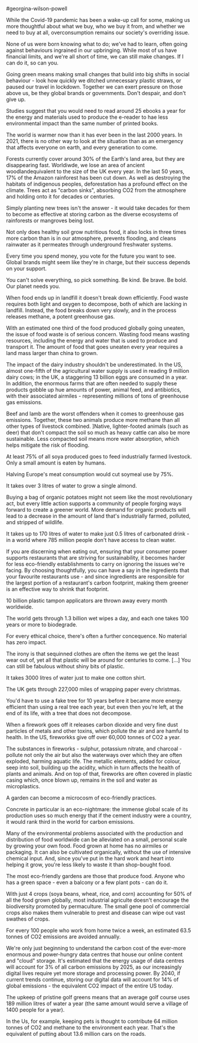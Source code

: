 #georgina-wilson-powell

While the Covid-19 pandemic has been a wake-up call for some, making us more thoughtful about what we buy, who we buy it from, and whether we need to buy at all, overconsumption remains our society's overriding issue.

None of us were born knowing what to do; we've had to learn, often going against behaviours ingrained in our upbringing. While most of us have financial limits, and we're all short of time, we can still make changes. If I can do it, so can you. 

Going green means making small changes that build into big shifts in social behaviour - look how quickly we ditched unnecessary plastic straws, or paused our travel in lockdown. Together we can exert pressure on those above us, be they global brands or governments. Don't despair, and don't give up. 

Studies suggest that you would need to read around 25 ebooks a year for the energy and materials used to produce the e-reader to hae less environmental impact than the same number of printed books. 

The world is warmer now than it has ever been in the last 2000 years. In 2021, there is no other way to look at the situation than as an emergency that affects everyone on earth, and every generation to come.

Forests currently cover around 30% of the Earth's land area, but they are disappearing fast. Worldiwde, we lose an area of ancient woodlandequivalent to the size of the UK every year. In the last 50 years, 17% of the Amazon rainforest has been cut down. As well as destroying the habitats of indigenous peoples, deforestation has a profound effect on the climate. Trees act as "carbon sinks", absorbing CO2 from the atmosphere and holding onto it for decades or centuries. 

Simply planting new trees isn't the answer - it would take decades for them to become as effective at storing carbon as the diverse ecosystems of rainforests or mangroves being lost.

Not only does healthy soil grow nutritious food, it also locks in three times more carbon than is in our atmosphere, prevents flooding, and cleans rainwater as it permeates through underground freshwater systems. 

Every time you spend money, you vote for the future you want to see. Global brands might seem like they're in charge, but their success depends on your support.

You can't solve everything, so pick something. Be kind. Be brave. Be bold. Our planet needs you.

When food ends up in landfill it doesn't break down efficiently. Food waste requires both light and oxygen to decompose, both of which are lacking in landfill. Instead, the food breaks down very slowly, and in the process releases methane, a potent greenhouse gas.

With an estimated one third of the food produced globally going uneaten, the issue of food waste is of serious concern. Wasting food means wasting resources, including the energy and water that is used to produce and transport it. The amount of food that goes uneaten every year requires a land mass larger than china to grown. 

The impact of the dairy industry shouldn't be underestimated. In the US, almost one-fifth of the agricultural water supply is used in reading 9 million dairy cows; in the UK, a staggering 13 billion eggs are consumed in a year. In addition, the enormous farms that are often needed to supply these products gobble up hue amounts of power, animal feed, and antibiotics, with their associated airmiles - representing millions of tons of greenhouse gas emissions. 

Beef and lamb are the worst offenders when it comes to greenhouse gas emissions. Together, these two animals produce more methane than all other types of livestock combined. 
]Native, lighter-footed animals (such as deer) that don't compact the soil so much as heavy cattle can also be more sustainable. Less compacted soil means more water absorption, which helps mitigate the risk of flooding.

At least 75% of all soya produced goes to feed industrially farmed livestock. Only a small amount is eaten by humans.

Halving Europe's meat consumption would cut soymeal use by 75%.

It takes over 3 litres of water to grow a single almond.

Buying a bag of organic potatoes might not seem like the most revolutionary act, but every little action supports a community of people forging ways forward to create a greener world. More demand for organic products will lead to a decrease in the amount of land that's industrially farmed, polluted, and stripped of wildlife.

It takes up to 170 litres of water to make just 0.5 litres of carbonated drink - in a world where 785 million people don't have access to clean water. 

If you are discerning when eating out, ensuring that your consumer power supports restaurants that are striving for sustainability, it becomes harder for less eco-friendly establishments to carry on ignoring the issues we're facing. By choosing thoughtfully, you can have a say in the ingredients that your favourite restaurants use - and since ingredients are responsible for the largest portion of a restaurant's carbon footprint, making them greener is an effective way to shrink that footprint. 

10 billion plastic tampon applicators are thrown away every month worldwide.

The world gets through 1.3 billion wet wipes a day, and each one takes 100 years or more to biodegrade.

For every ethical choice, there's often a further concequence. No material has zero impact.

The irony is that sequinned clothes are often the items we get the least wear out of, yet all that plastic will be around for centuries to come. [...] You can still be fabulous without shiny bits of plastic.

It takes 3000 litres of water just to make one cotton shirt.

The UK gets through 227,000 miles of wrapping paper every christmas.

You'd have to use a fake tree for 10 years before it became more energy efficient than using a real tree each year, but even then you're left, at the end of its life, with a tree that does not decompose.

When a firework goes off it releases carbon dioxide and very fine dust particles of metals and other toxins, which pollute the air and are hamful to health. In the US, fireworkks give off over 60,000 tonnes of CO2 a year.

The substances in fireworks - sulphur, potassium nitrate, and charcoal - pollute not only the air but also the waterways over which they are often exploded, harming aquatic life. The metallic elements, added for colour, seep into soil, building up the acidity, which in turn affects the health of plants and animals. And on top of that, fireworks are often covered in plastic casing which, once blown up, remains in the soil and water as microplastics.

A garden can become a microcosm of eco-friendly practices.

Concrete in particular is an eco-nightmare: the immense global scale of its production uses so much energy that if the cement industry were a country, it would rank third in the world for carbon emissions.

Many of the environmental problems associated with the production and distribution of food worldwide can be alleviated on a small, personal scale by growing your own food. Food grown at home has no airmiles or packaging. It can also be cultivated organically, without the use of intensive chemical input. And, since you've put in the hard work and heart into helping it grow, you're less likely to waste it than shop-bought food. 

The most eco-friendly gardens are those that produce food. Anyone who has a green space - even a balcony or a few plant pots - can do it.

With just 4 crops (soya beans, wheat, rice, and corn) accounting for 50% of all the food grown globally, most industrial agriculte doesn't encourage the biodiversity promoted by permaculture. The small gene pool of commercial crops also makes them vulnerable to prest and disease can wipe out vast swathes of crops.

For every 100 people who work from home twice a week, an estimated 63.5 tonnes of CO2 emissions are avoided annually.

We're only just beginning to understand the carbon cost of the ever-more enormous and power-hungry data centres that house our online content and "cloud" storage. It's estimated that the energy usage of data centres will account for 3% of all carbon emissions by 2025, as our increasingly digital lives require yet more storage and processing power. By 2040, if current trends continue, storing our digital data will account for 14% of global emissions - the equivalent CO2 impact of the entire US today. 

The upkeep of pristine golf greens means that an average golf course uses 189 million litres of water a year (the same amount would serve a village of 1400 people for a year).

In the Us, for example, keeping pets is thought to contribute 64 million tonnes of CO2 and methane to the environment each year. That's the equivalent of putting about 13.6 million cars on the roads.